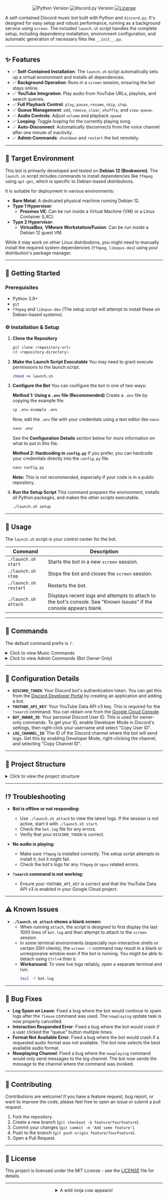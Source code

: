 <div align="center">
</pre>
</details>
</div>

# 

<p align="center">
  <img src="https://img.shields.io/badge/Python-3.9%2B-blue?style=for-the-badge&logo=python" alt="Python Version">
  <img src="https://img.shields.io/badge/discord.py-2.3.2-blue?style=for-the-badge&logo=discord" alt="discord.py Version">
  <a href="LICENSE"><img src="https://img.shields.io/badge/License-MIT-green?style=for-the-badge" alt="License"></a>
</p>

A self-contained Discord music bot built with Python and `discord.py`. It's designed for easy setup and robust performance, running as a background service using `screen`. The included `launch.sh` script handles the complete setup, including dependency installation, environment configuration, and automatic generation of necessary files like `__init__.py`.

---

## ✨ Features

- ✅ **Self-Contained Installation**: The `launch.sh` script automatically sets up a virtual environment and installs all dependencies.
- ✅ **Background Operation**: Runs in a `screen` session, ensuring the bot stays online.
- ✅ **YouTube Integration**: Play audio from YouTube URLs, playlists, and search queries.
- ✅ **Full Playback Control**: `play`, `pause`, `resume`, `skip`, `stop`.
- ✅ **Queue Management**: `add`, `remove`, `clear`, `shuffle`, and `view queue`.
- ✅ **Audio Controls**: Adjust `volume` and playback `speed`.
- ✅ **Looping**: Toggle looping for the currently playing song.
- ✅ **Auto-Disconnect**: Automatically disconnects from the voice channel after one minute of inactivity.
- ✅ **Admin Commands**: `shutdown` and `restart` the bot remotely.

---

## 🎯 Target Environment

This bot is primarily developed and tested on **Debian 12 (Bookworm)**. The `launch.sh` script includes commands to install dependencies like `ffmpeg` using `apt-get`, which is specific to Debian-based distributions.

It is suitable for deployment in various environments:
-   **Bare Metal**: A dedicated physical machine running Debian 12.
-   **Type 1 Hypervisor**:
    -   **Proxmox VE**: Can be run inside a Virtual Machine (VM) or a Linux Container (LXC).
-   **Type 2 Hypervisor**:
    -   **VirtualBox**, **VMware Workstation/Fusion**: Can be run inside a Debian 12 guest VM.

While it may work on other Linux distributions, you might need to manually install the required system dependencies (`ffmpeg`, `libopus-dev`) using your distribution's package manager.

---

## 🚀 Getting Started

### Prerequisites

- Python 3.9+
- `git`
- `ffmpeg` and `libopus-dev` (The setup script will attempt to install these on Debian-based systems).

### ⚙️ Installation & Setup

1.  **Clone the Repository**
    ```bash
    git clone <repository-url>
    cd <repository-directory>
    ```

2.  **Make the Launch Script Executable**
    You may need to grant execute permissions to the launch script.
    ```bash
    chmod +x launch.sh
    ```

3.  **Configure the Bot**
    You can configure the bot in one of two ways:

    **Method 1: Using a `.env` file (Recommended)**
    Create a `.env` file by copying the example file:
    ```bash
    cp .env.example .env
    ```
    Now, edit the `.env` file with your credentials using a text editor like `nano`:
    ```bash
    nano .env
    ```
    See the **Configuration Details** section below for more information on what to put in this file.

    **Method 2: Hardcoding in `config.py`**
    If you prefer, you can hardcode your credentials directly into the `config.py` file.
    ```bash
    nano config.py
    ```
    **Note:** This is not recommended, especially if your code is in a public repository.

4.  **Run the Setup Script**
    This command prepares the environment, installs all Python packages, and makes the other scripts executable.
    ```bash
    ./launch.sh setup
    ```

---

## 🤖 Usage

The `launch.sh` script is your control center for the bot.

| Command               | Description                                                              |
| --------------------- | ------------------------------------------------------------------------ |
| `./launch.sh start`   | Starts the bot in a new `screen` session.                                |
| `./launch.sh stop`    | Stops the bot and closes the `screen` session.                           |
| `./launch.sh restart` | Restarts the bot.                                                        |
| `./launch.sh attach`  | Displays recent logs and attempts to attach to the bot's console. See "Known Issues" if the console appears blank. |

---

## 🎵 Commands

The default command prefix is `?`.

<details>
  <summary>Click to view Music Commands</summary>

| Command                          | Description                                      |
| -------------------------------- | ------------------------------------------------ |
| `?join`                          | Joins your current voice channel.                |
| `?leave`                         | Disconnects from the voice channel.              |
| `?search <query>`                | Searches YouTube for a song.                     |
| `?play <URL or search query>`    | Plays a song or adds it to the queue.            |
| `?playlist <URL>`                | Adds a YouTube playlist to the queue.            |
| `?queue`                         | Displays the current song queue.                 |
| `?skip`                          | Skips the current song.                          |
| `?stop`                          | Stops playback and clears the queue.             |
| `?pause`                         | Pauses the music.                                |
| `?resume`                        | Resumes the music.                               |
| `?clear`                         | Clears the song queue.                           |
| `?remove <song number>`          | Removes a specific song from the queue.          |
| `?nowplaying`                    | Shows the currently playing song.                |
| `?volume <0-200>`                | Sets the music volume.                           |
| `?loop`                          | Toggles looping for the current song.            |
| `?speedhigher` / `?speedlower`   | Increases or decreases the playback speed.       |
| `?shuffle`                       | Shuffles the song queue.                         |
</details>

<details>
  <summary>Click to view Admin Commands (Bot Owner Only)</summary>

| Command                             | Description                                      |
| ----------------------------------- | ------------------------------------------------ |
| `?fetch_and_set_cookies <URL>`      | Fetches and sets cookies for `yt-dlp`.           |
| `?shutdown`                         | Shuts down the bot.                              |
| `?restart`                         | Restarts the bot.                                |
</details>

---

## 🔧 Configuration Details

-   **`DISCORD_TOKEN`**: Your Discord bot's authentication token. You can get this from the [Discord Developer Portal](https://discord.com/developers/applications) by creating an application and adding a bot.
-   **`YOUTUBE_API_KEY`**: Your YouTube Data API v3 key. This is required for the `?search` command. You can obtain one from the [Google Cloud Console](https://console.cloud.google.com/apis/library/youtube.googleapis.com).
-   **`BOT_OWNER_ID`**: Your personal Discord User ID. This is used for owner-only commands. To get your ID, enable Developer Mode in Discord's settings, then right-click your username and select "Copy User ID".
-   **`LOG_CHANNEL_ID`**: The ID of the Discord channel where the bot will send logs. Get this by enabling Developer Mode, right-clicking the channel, and selecting "Copy Channel ID".

---

## 📁 Project Structure

<details>
  <summary>Click to view the project structure</summary>

```
.
├── cogs/               # Contains the command modules (cogs) for the bot
│   ├── admin.py
│   ├── music.py
│   └── ...
├── utils/              # Utility scripts and helper functions
│   └── ...
├── .env.example        # Example environment file
├── bot.py              # Main bot script
├── config.py           # Bot configuration loader
├── launch.sh           # Main script for managing the bot
├── requirements.txt    # Python dependencies
└── README.md           # This file
```
</details>

---

## ⁉️ Troubleshooting

-   **Bot is offline or not responding:**
    -   Use `./launch.sh attach` to view the latest logs. If the session is not active, start it with `./launch.sh start`.
    -   Check the `bot.log` file for any errors.
    -   Verify that your `DISCORD_TOKEN` is correct.

-   **No audio is playing:**
    -   Make sure `ffmpeg` is installed correctly. The setup script attempts to install it, but it might fail.
    -   Check the bot's logs for any `ffmpeg` or `opus` related errors.

-   **`?search` command is not working:**
    -   Ensure your `YOUTUBE_API_KEY` is correct and that the YouTube Data API v3 is enabled in your Google Cloud project.

---

## ⚠️ Known Issues

-   **`./launch.sh attach` shows a blank screen:**
    -   When running `attach`, the script is designed to first display the last 1000 lines of `bot.log` and then attempt to attach to the `screen` session.
    -   In some terminal environments (especially non-interactive shells or certain SSH clients), the `screen -r` command may result in a blank or unresponsive window even if the bot is running. You might be able to detach using `Ctrl+A` then `D`.
    -   **Workaround**: To view live logs reliably, open a separate terminal and run:
        ```bash
        tail -f bot.log
        ```

---

## 🐛 Bug Fixes

-   **Log Spam on Leave**: Fixed a bug where the bot would continue to spam logs after the `?leave` command was used. The `nowplaying` update task is now properly cancelled.
-   **Interaction Responded Error**: Fixed a bug where the bot would crash if a user clicked the "queue" button multiple times.
-   **Format Not Available Error**: Fixed a bug where the bot would crash if a requested audio format was not available. The bot now selects the best available audio format.
-   **Nowplaying Channel**: Fixed a bug where the `nowplaying` command would only send messages to the log channel. The bot now sends the message to the channel where the command was invoked.

---

## 🤝 Contributing

Contributions are welcome! If you have a feature request, bug report, or want to improve the code, please feel free to open an issue or submit a pull request.

1.  Fork the repository.
2.  Create a new branch (`git checkout -b feature/YourFeature`).
3.  Commit your changes (`git commit -m 'Add some feature'`).
4.  Push to the branch (`git push origin feature/YourFeature`).
5.  Open a Pull Request.

---

## 📜 License

This project is licensed under the MIT License - see the [LICENSE](LICENSE) file for details.

---
<div align="center">
<details>
  <summary>A wild ninja cow appears!</summary>
<pre>
              ^__^
              (oo)\_______
             (__)\       )\/\
                 ||----w |
                 ||     ||
</pre>
</details>
</div>